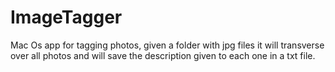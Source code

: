 # ImageTagger

Mac Os app for tagging photos, given a folder with jpg files it will transverse over all photos and will save the description given to each one in a txt file.
